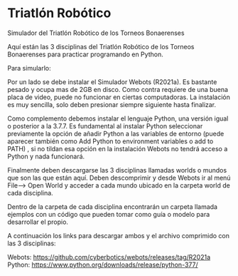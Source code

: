 # Triatlón Robótico
Simulador del Triatlón Robótico de los Torneos Bonaerenses

Aquí están las 3 disciplinas del Triatlón Robótico de los Torneos Bonaerenses para practicar programando en Python.

Para simularlo:

Por un lado se debe instalar el Simulador Webots (R2021a). Es bastante pesado y ocupa mas de 2GB en disco. Como contra requiere de una buena placa de video, puede no funcionar en ciertas computadoras. La instalación es muy sencilla, solo deben presionar siempre siguiente hasta finalizar.

Como complemento debemos instalar el lenguaje Python, una versión igual o posterior a la 3.7.7. Es fundamental al instalar Python seleccionar previamente la opción de añadir Python a las variables de entorno (puede aparecer también como Add Python to environment variables o add to PATH) , si no tildan esa opción en la instalación Webots no tendrá acceso a Python y nada funcionará.

Finalmente deben descargarse las 3 disciplinas llamadas worlds o mundos que son las que están aquí. Deben descomprimir y desde Webots ir al menú File--> Open World  y acceder a cada mundo ubicado en la carpeta world de cada disciplina.

Dentro de la carpeta de cada disciplina encontrarán un carpeta llamada ejemplos con un código que pueden tomar como guía o modelo para desarrollar el propio. 

A continuación los links para descargar ambos y el archivo comprimido con las 3 disciplinas:

Webots: https://github.com/cyberbotics/webots/releases/tag/R2021a
Python: https://www.python.org/downloads/release/python-377/

